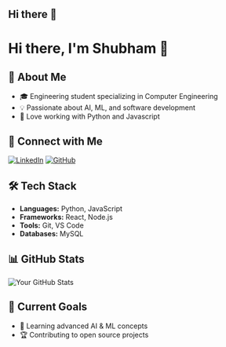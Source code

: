 ## Hi there 👋
# Hi there, I'm Shubham 👋

## 🚀 About Me
- 🎓 Engineering student specializing in Computer Engineering
- 💡 Passionate about AI, ML, and software development
- 🔧 Love working with Python and Javascript

## 🔗 Connect with Me
[![LinkedIn](https://img.shields.io/badge/LinkedIn-blue?style=flat&logo=linkedin)](https://linkedin.com/in/your-profile)
[![GitHub](https://img.shields.io/badge/GitHub-black?style=flat&logo=github)](https://github.com/your-username)

## 🛠️ Tech Stack
- **Languages:** Python, JavaScript
- **Frameworks:** React, Node.js
- **Tools:** Git, VS Code
- **Databases:** MySQL

## 📊 GitHub Stats
![Your GitHub Stats](https://github-readme-stats.vercel.app/api?username=your-username&show_icons=true&theme=radical)

## 🎯 Current Goals
- 📖 Learning advanced AI & ML concepts
- 🏆 Contributing to open source projects



